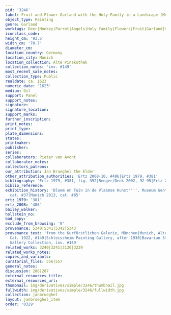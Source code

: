 ```yaml
---
pid: '3246'
label: Fruit and Flower Garland with the Holy Family in a Landscape (Munich)
object_type: Painting
genre: Garland
worktags: Deer|Monkey|Parrot|Angels|Holy family|Flowers|Fruit|Garland|Vegetables
iconclass_code:
height_cm: '93.5'
width_cm: '70.7'
diameter_cm:
location_country: Germany
location_city: Munich
location_collection: Alte Pinakothek
collection_notes: 'inv. #149'
most_recent_sale_notes:
collection_type: Public
realdate: ca. 1623
numeric_date: '1623'
medium: Oil
support: Panel
support_notes:
signature:
signature_location:
support_marks:
further_inscription:
print_notes:
print_type:
plate_dimensions:
states:
printmaker:
publisher:
series:
collaborators: Pieter van Avont
collaborator_notes:
collectors_patrons:
our_attribution: Jan Brueghel the Elder
other_attribution_authorities: 'Ertz 2008-10, #486|Ertz 1979, #381'
bibliography: 'Ertz 1979, #381, fig. 392|Renger/Denk 2002, 92-95|Ertz 2008-10, #486'
biblio_reference:
exhibition_history: 'Bloem en Tuin in de Vlaamse Kunst'''', Museum Gent, April 1960,
  cat. #37|Munich 2013, cat. #85'
ertz_1979: '381'
ertz_2008: '486'
bailey_walker:
hollstein_no:
bad_copy:
exclude_from_browsing: '0'
provenance: 5340|5341|5342|5343
provenance_text: 'from the Kurfürstlichen Galerie, München|Munich, Alte Pinakothek,
  Cat. 1922, #149|Schleissheim Painting Gallery, after 1930|Bavarian State Painting
  Gallery Collection, inv. #149'
related_works: 3240|3241|3126|3239
related_works_notes:
copies_and_variants:
curatorial_files: 556|557
general_notes:
discussion: 286|287
external_resources_title:
external_resources_url:
thumbnail: img/derivatives/simple/3246/thumbnail.jpg
fullwidth: img/derivatives/simple/3246/fullwidth.jpg
collection: janbrueghel
layout: janbrueghel_item
order: '0329'
---
```

